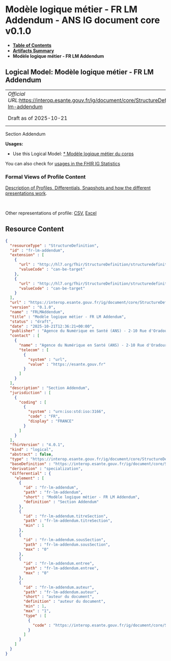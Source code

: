 # Modèle logique métier - FR LM Addendum - ANS IG document core v0.1.0

* [**Table of Contents**](toc.md)
* [**Artifacts Summary**](artifacts.md)
* **Modèle logique métier - FR LM Addendum**

## Logical Model: Modèle logique métier - FR LM Addendum 

| | |
| :--- | :--- |
| *Official URL*:https://interop.esante.gouv.fr/ig/document/core/StructureDefinition/fr-lm-addendum | *Version*:0.1.0 |
| Draft as of 2025-10-21 | *Computable Name*:FRLMAddendum |

 
Section Addendum 

**Usages:**

* Use this Logical Model: [* Modèle logique métier du corps](StructureDefinition-fr-lm-corps-document.md)

You can also check for [usages in the FHIR IG Statistics](https://packages2.fhir.org/xig/ans.document.fr.core|current/StructureDefinition/fr-lm-addendum)

### Formal Views of Profile Content

 [Description of Profiles, Differentials, Snapshots and how the different presentations work](http://build.fhir.org/ig/FHIR/ig-guidance/readingIgs.html#structure-definitions). 

 

Other representations of profile: [CSV](StructureDefinition-fr-lm-addendum.csv), [Excel](StructureDefinition-fr-lm-addendum.xlsx) 



## Resource Content

```json
{
  "resourceType" : "StructureDefinition",
  "id" : "fr-lm-addendum",
  "extension" : [
    {
      "url" : "http://hl7.org/fhir/StructureDefinition/structuredefinition-type-characteristics",
      "valueCode" : "can-be-target"
    },
    {
      "url" : "http://hl7.org/fhir/StructureDefinition/structuredefinition-type-characteristics",
      "valueCode" : "can-be-target"
    }
  ],
  "url" : "https://interop.esante.gouv.fr/ig/document/core/StructureDefinition/fr-lm-addendum",
  "version" : "0.1.0",
  "name" : "FRLMAddendum",
  "title" : "Modèle logique métier - FR LM Addendum",
  "status" : "draft",
  "date" : "2025-10-21T12:36:21+00:00",
  "publisher" : "Agence du Numérique en Santé (ANS) - 2-10 Rue d'Oradour-sur-Glane, 75015 Paris",
  "contact" : [
    {
      "name" : "Agence du Numérique en Santé (ANS) - 2-10 Rue d'Oradour-sur-Glane, 75015 Paris",
      "telecom" : [
        {
          "system" : "url",
          "value" : "https://esante.gouv.fr"
        }
      ]
    }
  ],
  "description" : "Section Addendum",
  "jurisdiction" : [
    {
      "coding" : [
        {
          "system" : "urn:iso:std:iso:3166",
          "code" : "FR",
          "display" : "FRANCE"
        }
      ]
    }
  ],
  "fhirVersion" : "4.0.1",
  "kind" : "logical",
  "abstract" : false,
  "type" : "https://interop.esante.gouv.fr/ig/document/core/StructureDefinition/fr-lm-addendum",
  "baseDefinition" : "https://interop.esante.gouv.fr/ig/document/core/StructureDefinition/fr-lm-section",
  "derivation" : "specialization",
  "differential" : {
    "element" : [
      {
        "id" : "fr-lm-addendum",
        "path" : "fr-lm-addendum",
        "short" : "Modèle logique métier - FR LM Addendum",
        "definition" : "Section Addendum"
      },
      {
        "id" : "fr-lm-addendum.titreSection",
        "path" : "fr-lm-addendum.titreSection",
        "min" : 1
      },
      {
        "id" : "fr-lm-addendum.sousSection",
        "path" : "fr-lm-addendum.sousSection",
        "max" : "0"
      },
      {
        "id" : "fr-lm-addendum.entree",
        "path" : "fr-lm-addendum.entree",
        "max" : "0"
      },
      {
        "id" : "fr-lm-addendum.auteur",
        "path" : "fr-lm-addendum.auteur",
        "short" : "auteur du document",
        "definition" : "auteur du document",
        "min" : 1,
        "max" : "1",
        "type" : [
          {
            "code" : "https://interop.esante.gouv.fr/ig/document/core/StructureDefinition/fr-lm-auteur"
          }
        ]
      }
    ]
  }
}

```
